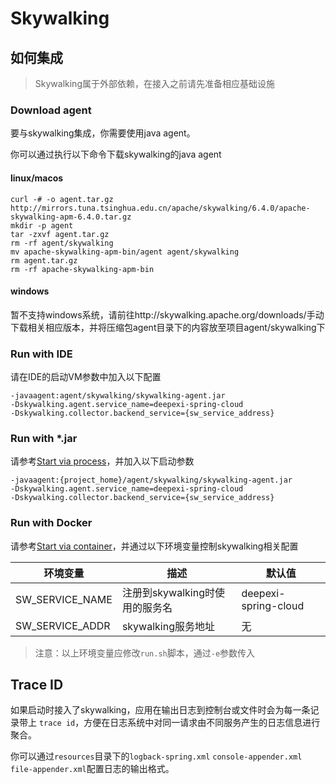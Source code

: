 # Skywalking

## 如何集成

> Skywalking属于外部依赖，在接入之前请先准备相应基础设施

### Download agent

要与skywalking集成，你需要使用java agent。

你可以通过执行以下命令下载skywalking的java agent

#### linux/macos

```shell
curl -# -o agent.tar.gz http://mirrors.tuna.tsinghua.edu.cn/apache/skywalking/6.4.0/apache-skywalking-apm-6.4.0.tar.gz 
mkdir -p agent
tar -zxvf agent.tar.gz
rm -rf agent/skywalking
mv apache-skywalking-apm-bin/agent agent/skywalking
rm agent.tar.gz
rm -rf apache-skywalking-apm-bin
```

#### windows

暂不支持windows系统，请前往http://skywalking.apache.org/downloads/手动下载相关相应版本，并将压缩包agent目录下的内容放至项目agent/skywalking下

### Run with IDE

请在IDE的启动VM参数中加入以下配置

```text
-javaagent:agent/skywalking/skywalking-agent.jar
-Dskywalking.agent.service_name=deepexi-spring-cloud
-Dskywalking.collector.backend_service={sw_service_address}
```

### Run with *.jar

请参考[Start via process](../quickly_start.md#start-via-process)，并加入以下启动参数

```text
-javaagent:{project_home}/agent/skywalking/skywalking-agent.jar
-Dskywalking.agent.service_name=deepexi-spring-cloud
-Dskywalking.collector.backend_service={sw_service_address}
```

### Run with Docker

请参考[Start via container](../quickly_start.md#start-via-container)，并通过以下环境变量控制skywalking相关配置

|**环境变量**|**描述**|**默认值**|
|--|--|--|
|SW_SERVICE_NAME|注册到skywalking时使用的服务名|deepexi-spring-cloud|
|SW_SERVICE_ADDR|skywalking服务地址|无|

> 注意：以上环境变量应修改`run.sh`脚本，通过`-e`参数传入

## Trace ID

如果启动时接入了skywalking，应用在输出日志到控制台或文件时会为每一条记录带上 `trace id`，方便在日志系统中对同一请求由不同服务产生的日志信息进行聚合。

你可以通过`resources`目录下的`logback-spring.xml` `console-appender.xml` `file-appender.xml`配置日志的输出格式。
